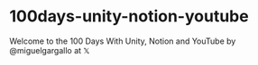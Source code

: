 # 100days-unity-notion-youtube
Welcome to the 100 Days With Unity, Notion and YouTube by @miguelgargallo at 𝕏 
